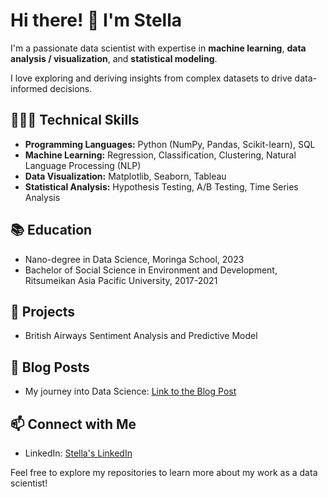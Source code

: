 # Hi there! 👋 I'm Stella

I'm a passionate data scientist with expertise in **machine learning**, **data analysis / visualization**, and **statistical modeling**. 

I love exploring and deriving insights from complex datasets to drive data-informed decisions.

## 👩🏾‍💻 Technical Skills

- **Programming Languages:** Python (NumPy, Pandas, Scikit-learn), SQL
- **Machine Learning:** Regression, Classification, Clustering, Natural Language Processing (NLP)
- **Data Visualization:** Matplotlib, Seaborn, Tableau
- **Statistical Analysis:** Hypothesis Testing, A/B Testing, Time Series Analysis

## 📚 Education

- Nano-degree in Data Science, Moringa School, 2023
- Bachelor of Social Science in Environment and Development, Ritsumeikan Asia Pacific University, 2017-2021

## 🚀 Projects

- British Airways Sentiment Analysis and Predictive Model

  
## 📝 Blog Posts

- My journey into Data Science: [Link to the Blog Post](https://stellacherotich.medium.com/my-journey-into-data-science-2900c568de29)

## 📫 Connect with Me

- LinkedIn: [Stella's LinkedIn](https://www.linkedin.com/in/stella-cherotich/)

Feel free to explore my repositories to learn more about my work as a data scientist!

